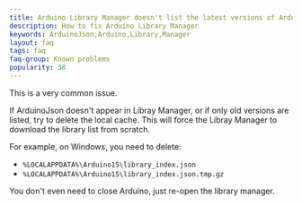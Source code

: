 ```yaml
---
title: Arduino Library Manager doesn't list the latest versions of ArduinoJson
description: How to fix Arduino Library Manager
keywords: ArduinoJson,Arduino,Library,Manager
layout: faq
tags: faq
faq-group: Known problems
popularity: 38
---
```


This is a very common issue.

If ArduinoJson doesn't appear in Libray Manager, or if only old versions are listed, try to delete the local cache.
This will force the Libray Manager to download the library list from scratch.

For example, on Windows, you need to delete:

* `%LOCALAPPDATA%\Arduino15\library_index.json`
* `%LOCALAPPDATA%\Arduino15\library_index.json.tmp.gz`

You don't even need to close Arduino, just re-open the library manager.
